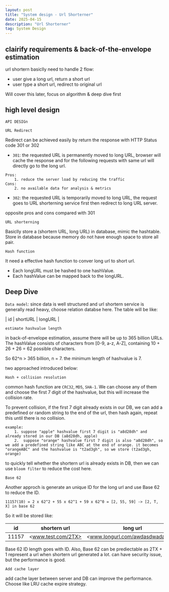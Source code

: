 ```yaml
---
layout: post
title: "System design - Url Shorterner"
date: 2025-04-15
description: "Url Shorterner"
tag: System Design
---
```


## clairify requirements & back-of-the-envelope estimation

url shortern basiclly need to handle 2 flow:

- user give a long url, return a short url
- user type a short url, redirect to original url

Will cover this later, focus on algorithm & deep dive first

## high level design

`API DESIGn`

`URL Redirect`

Redirect can be achieved easily by return the response with HTTP Status code 301 or 302

- `301`: the requested URL is permanently moved to long URL, browser will cache the response and for the following requests with same url will directly go to the long url.

```text
Pros:
    1. reduce the server load by reducing the traffic
Cons:
    2. no available data for analysis & metrics
```

- `302`: the requested URL is temporarily moved to long URL, the request goes to URL shorterning service first then redirect to long URL server.

opposite pros and cons compared with 301

`URL shorterning`

Basiclly store a (shortern URL, long URL) in database, mimic the hashtable. Store in database because memory do not have enough space to store all pair.

`Hash function`

It need a effective hash function to conver long url to short url.

- Each longURL must be hashed to one hashValue.
- Each hashValue can be mapped back to the longURL.

## Deep Dive

`Data model`: since data is well structured and url shortern service is generally read heavy, choose relation databse here. The table will be like:

| id | shortURL | longURL |

`estimate hashvalue length`

in back-of-envelope estimation, assume there will be up to 365 billion URLs. The hashValue consists of characters from [0-9, a-z, A-Z],  containing 10 + 26 + 26 = 62 possible characters.

So 62^n > 365 billion, n = 7. the minimum length of hashvalue is 7.

two approached introduced below:

`Hash + collision resolution`

common hash function are `CRC32`, `MD5`, `SHA-1`. We can choose any of them and choose the first 7 digit of the hashvalue, but this will increase the collision rate.

To prevent collision, if the first 7 digit already exists in our DB, we can add a predefined or random string to the end of the url, then hash again, repeat this until there is no collision.

```text
example:
    1. suppose "apple" hashvalue first 7 digit is "a8d28dh" and already stored in our DB (a8d28dh, apple)
    2.  suppose "orange" hashvalue first 7 digit is also "a8d28dh", so we add a predefined string like ABC at the end of orange. it becomes "orangeABC" and the hashvalue is "t2ad3gh", so we store (t2ad3gh, orange)
```

to quickly tell whether the shortern url is already exists in DB, then we can use `bloom filter` to reduce the cost here.

`Base 62`

Another approch is generate an unique ID for the long url and use Base 62 to reduce the ID.

```text
11157(10) = 2 x 62^2 + 55 x 62^1 + 59 x 62^0 = [2, 55, 59] -> [2, T, X] in base 62
```

So it will be stored like:

| id | shortern url | long url |
| -- | ------------ | -------- |
| 11157 | <www.test.com/2TX> | <www.longurl.com/awdasdwada/dsa>|

Base 62 ID length goes with ID. Also, Base 62 can be prediectable as 2TX + 1 represent a url when shortern url generated a lot. can have security issue, but the performance is good.

`Add cache layer`

add cache layer between server and DB can improve the performance. Choose like LRU cache expire strategy.
